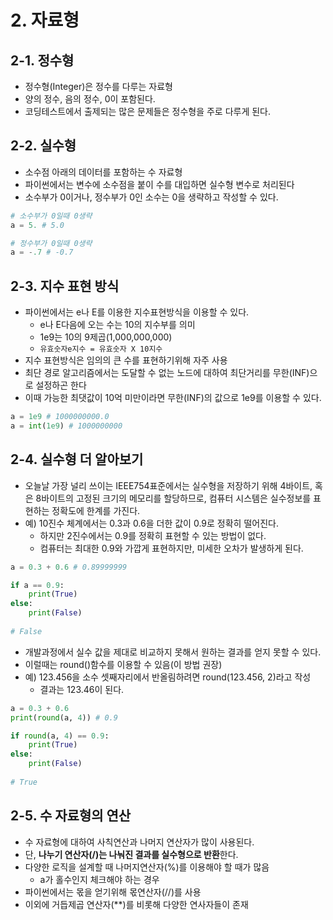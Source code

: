 # 2. 자료형

## 2-1. 정수형

- 정수형(Integer)은 정수를 다루는 자료형
- 양의 정수, 음의 정수, 0이 포함된다.
- 코딩테스트에서 출제되는 많은 문제들은 정수형을 주로 다루게 된다.

## 2-2. 실수형

- 소수점 아래의 데이터를 포함하는 수 자료형
- 파이썬에서는 변수에 소수점을 붙이 수를 대입하면 실수형 변수로 처리된다
- 소수부가 0이거나, 정수부가 0인 소수는 0을 생략하고 작성할 수 있다.

```python
# 소수부가 0일때 0생략
a = 5. # 5.0

# 정수부가 0일때 0생략
a = -.7 # -0.7
```

## 2-3. 지수 표현 방식

- 파이썬에서는 e나 E를 이용한 지수표현방식을 이용할 수 있다.
    - e나 E다음에 오는 수는 10의 지수부를 의미
    - 1e9는 10의 9제곱(1,000,000,000)
    - `유효숫자e지수 = 유효숫자 X 10지수`
- 지수 표현방식은 임의의 큰 수를 표현하기위해 자주 사용
- 최단 경로 알고리즘에서는 도달할 수 없는 노드에 대하여 최단거리를 무한(INF)으로 설정하곤 한다
- 이때 가능한 최댓값이 10억 미만이라면 무한(INF)의 값으로 1e9를 이용할 수 있다.

```python
a = 1e9 # 1000000000.0
a = int(1e9) # 1000000000
```

## 2-4. 실수형 더 알아보기

- 오늘날 가장 널리 쓰이는 IEEE754표준에서는 실수형을 저장하기 위해 4바이트, 혹은 8바이트의 고정된 크기의 메모리를 할당하므로, 컴퓨터 시스템은 실수정보를 표현하는 정확도에 한계를 가진다.
- 예) 10진수 체계에서는 0.3과 0.6을 더한 값이 0.9로 정확히 떨어진다.
    - 하지만 2진수에서는 0.9를 정확히 표현할 수 있는 방법이 없다.
    - 컴퓨터는 최대한 0.9와 가깝게 표현하지만, 미세한 오차가 발생하게 된다.

```python
a = 0.3 + 0.6 # 0.89999999

if a == 0.9:
	print(True)
else: 
	print(False)
	
# False
```

- 개발과정에서 실수 값을 제대로 비교하지 못해서 원하는 결과를 얻지 못할 수 있다.
- 이럴때는 round()함수를 이용할 수 있음(이 방법 권장)
- 예) 123.456을 소수 셋째자리에서 반올림하려면 round(123.456, 2)라고 작성
    - 결과는 123.46이 된다.

```python
a = 0.3 + 0.6
print(round(a, 4)) # 0.9

if round(a, 4) == 0.9:
	print(True)
else: 
	print(False)
	
# True
```

## 2-5. 수 자료형의 연산

- 수 자료형에 대하여 사칙연산과 나머지 연산자가 많이 사용된다.
- 단, **나누기 연산자(/)는 나눠진 결과를 실수형으로 반환**한다.
- 다양한 로직을 설계할 때 나머지연산자(%)를 이용해야 할 때가 많음
    - a가 홀수인지 체크해야 하는 경우
- 파이썬에서는 몫을 얻기위해 몫연산자(//)를 사용
- 이외에 거듭제곱 연산자(**)를 비롯해 다양한 연사자들이 존재